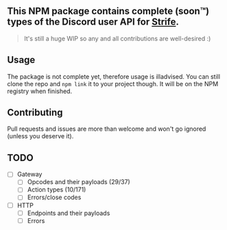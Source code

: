 ## This NPM package contains complete (soon:tm:) types of the Discord user API for [Strife](https://github.com/sussyGaymer/strife).

> It's still a huge WIP so any and all contributions are well-desired :)

## Usage

The package is not complete yet, therefore usage is illadvised. You can still clone the repo and `npm link` it to your project though. It will be on the NPM registry when finished.

## Contributing

Pull requests and issues are more than welcome and won't go ignored (unless you deserve it).

## TODO

-   [ ] Gateway
    -   [ ] Opcodes and their payloads (29/37)
    -   [ ] Action types (10/171)
    -   [ ] Errors/close codes
-   [ ] HTTP
    -   [ ] Endpoints and their payloads
    -   [ ] Errors
